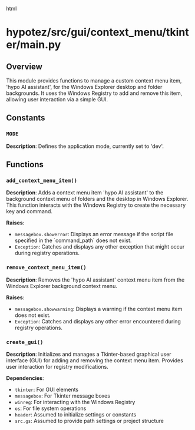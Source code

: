 html
<h1>hypotez/src/gui/context_menu/tkinter/main.py</h1>

<h2>Overview</h2>
<p>This module provides functions to manage a custom context menu item, 'hypo AI assistant', for the Windows Explorer desktop and folder backgrounds. It uses the Windows Registry to add and remove this item, allowing user interaction via a simple GUI.</p>

<h2>Constants</h2>

<h3><code>MODE</code></h3>

<p><strong>Description</strong>: Defines the application mode, currently set to 'dev'.</p>

<h2>Functions</h2>

<h3><code>add_context_menu_item()</code></h3>

<p><strong>Description</strong>: Adds a context menu item 'hypo AI assistant' to the background context menu of folders and the desktop in Windows Explorer. This function interacts with the Windows Registry to create the necessary key and command.</p>

<p><strong>Raises</strong>:</p>
<ul>
  <li><code>messagebox.showerror</code>: Displays an error message if the script file specified in the `command_path` does not exist.</li>
  <li><code>Exception</code>: Catches and displays any other exception that might occur during registry operations.</li>
</ul>

<h3><code>remove_context_menu_item()</code></h3>

<p><strong>Description</strong>: Removes the 'hypo AI assistant' context menu item from the Windows Explorer background context menu.</p>

<p><strong>Raises</strong>:</p>
<ul>
  <li><code>messagebox.showwarning</code>: Displays a warning if the context menu item does not exist.</li>
  <li><code>Exception</code>: Catches and displays any other error encountered during registry operations.</li>
</ul>

<h3><code>create_gui()</code></h3>

<p><strong>Description</strong>: Initializes and manages a Tkinter-based graphical user interface (GUI) for adding and removing the context menu item. Provides user interaction for registry modifications.</p>

<p><strong>Dependencies</strong>:</p>

<ul>
  <li><code>tkinter</code>: For GUI elements</li>
  <li><code>messagebox</code>: For Tkinter message boxes</li>
  <li><code>winreg</code>: For interacting with the Windows Registry</li>
  <li><code>os</code>: For file system operations</li>
  <li><code>header</code>: Assumed to initialize settings or constants</li>
  <li><code>src.gs</code>: Assumed to provide path settings or project structure</li>
</ul>

<!-- Add a section for each variable (MODE, etc.) or a summary as needed. -->